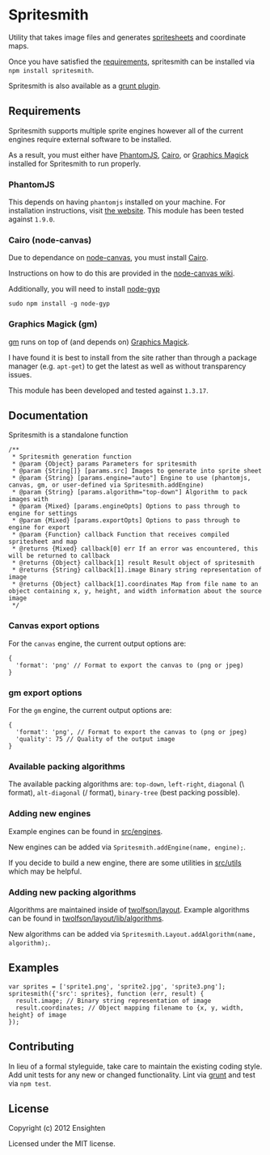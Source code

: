 Spritesmith
===========
Utility that takes image files and generates [spritesheets](http://en.wikipedia.org/wiki/Sprite_%28computer_graphics%29#Sprites_by_CSS) and coordinate maps.

Once you have satisfied the [requirements](#requirements), spritesmith can be installed via `npm install spritesmith`.

Spritesmith is also available as a [grunt plugin](https://github.com/Ensighten/grunt-spritesmith).

Requirements
------------
Spritesmith supports multiple sprite engines however all of the current engines require external software to be installed.

As a result, you must either have [PhantomJS][phantomjs], [Cairo](http://cairographics.org/), or [Graphics Magick](http://www.graphicsmagick.org/) installed for Spritesmith to run properly.

[phantomjs]: http://phantomjs.org/

### PhantomJS
This depends on having `phantomjs` installed on your machine. For installation instructions, visit [the website][phantomjs]. This module has been tested against `1.9.0`.

### Cairo (node-canvas)
Due to dependance on [node-canvas](https://github.com/learnboost/node-canvas), you must install [Cairo](http://cairographics.org/).

Instructions on how to do this are provided in the [node-canvas wiki](https://github.com/LearnBoost/node-canvas/wiki/_pages).

Additionally, you will need to install [node-gyp](https://github.com/TooTallNate/node-gyp/)
```shell
sudo npm install -g node-gyp
```

### Graphics Magick (gm)
[gm](https://github.com/aheckmann/gm) runs on top of (and depends on) [Graphics Magick](http://www.graphicsmagick.org/).

I have found it is best to install from the site rather than through a package manager (e.g. `apt-get`) to get the latest as well as without transparency issues.

This module has been developed and tested against `1.3.17`.

Documentation
-------------
Spritesmith is a standalone function
```
/**
 * Spritesmith generation function
 * @param {Object} params Parameters for spritesmith
 * @param {String[]} [params.src] Images to generate into sprite sheet
 * @param {String} [params.engine="auto"] Engine to use (phantomjs, canvas, gm, or user-defined via Spritesmith.addEngine)
 * @param {String} [params.algorithm="top-down"] Algorithm to pack images with
 * @param {Mixed} [params.engineOpts] Options to pass through to engine for settings
 * @param {Mixed} [params.exportOpts] Options to pass through to engine for export
 * @param {Function} callback Function that receives compiled spritesheet and map
 * @returns {Mixed} callback[0] err If an error was encountered, this will be returned to callback
 * @returns {Object} callback[1] result Result object of spritesmith
 * @returns {String} callback[1].image Binary string representation of image
 * @returns {Object} callback[1].coordinates Map from file name to an object containing x, y, height, and width information about the source image
 */
```

### Canvas export options
For the `canvas` engine, the current output options are:
```
{
  'format': 'png' // Format to export the canvas to (png or jpeg)
}
```

### gm export options
For the `gm` engine, the current output options are:
```
{
  'format': 'png', // Format to export the canvas to (png or jpeg)
  'quality': 75 // Quality of the output image
}
```

### Available packing algorithms
The available packing algorithms are: `top-down`, `left-right`, `diagonal` (\\ format), `alt-diagonal` (/ format), `binary-tree` (best packing possible).

### Adding new engines
Example engines can be found in [src/engines](tree/master/src/engines).

New engines can be added via `Spritesmith.addEngine(name, engine);`.

If you decide to build a new engine, there are some utilities in [src/utils](tree/master/src/utils) which may be helpful.

### Adding new packing algorithms
Algorithms are maintained inside of [twolfson/layout](https://github.com/twolfson/layout/). Example algorithms can be found in [twolfson/layout/lib/algorithms](https://github.com/twolfson/layout/tree/master/lib/algorithms).

New algorithms can be added via `Spritesmith.Layout.addAlgorithm(name, algorithm);`.

Examples
--------
```
var sprites = ['sprite1.png', 'sprite2.jpg', 'sprite3.png'];
spritesmith({'src': sprites}, function (err, result) {
  result.image; // Binary string representation of image
  result.coordinates; // Object mapping filename to {x, y, width, height} of image
});
```

Contributing
------------
In lieu of a formal styleguide, take care to maintain the existing coding style. Add unit tests for any new or changed functionality. Lint via [grunt](https://github.com/gruntjs/grunt/) and test via `npm test`.

License
-------
Copyright (c) 2012 Ensighten

Licensed under the MIT license.
